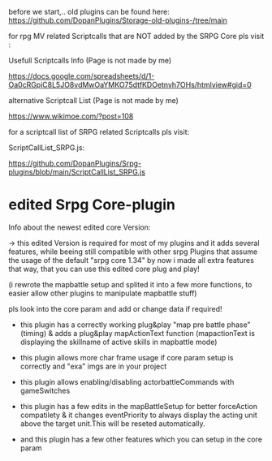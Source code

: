 before we start,..
old plugins can be found here:
https://github.com/DopanPlugins/Storage-old-plugins-/tree/main

for rpg MV related Scriptcalls that are NOT added by the SRPG Core pls visit :

Usefull Scriptcalls Info 
(Page is not made by me)

https://docs.google.com/spreadsheets/d/1-Oa0cRGpjC8L5JO8vdMwOaYMKO75dtfKDOetnvh7OHs/htmlview#gid=0

alternative Scriptcall List
(Page is not made by me)

https://www.wikimoe.com/?post=108

for a scriptcall list of SRPG related Scriptcalls pls visit:

ScriptCallList_SRPG.js:

https://github.com/DopanPlugins/Srpg-plugins/blob/main/ScriptCallList_SRPG.js



# edited Srpg Core-plugin

Info about the newest edited core Version:

-> this edited Version is required for most of my plugins and it adds several features,
while beeing still compatible with other srpg Plugins that assume the usage of the default "srpg core 1.34"
by now i made all extra features that way, that you can use this edited core plug and play!

(i rewrote the mapbattle setup and splited it into a few more functions,
to easier allow other plugins to manipulate mapbattle stuff)

pls look into the core param and add or change data if required!

- this plugin has a correctly working plug&play "map pre battle phase"(timing) & adds a plug&play mapActionText function
(mapactionText is displaying the skillname of active skills in mapbattle mode)

- this plugin allows more char frame usage if core param setup is correctly and "exa" imgs are in your project

- this plugin allows enabling/disabling actorbattleCommands with gameSwitches

- this plugin has a few edits in the mapBattleSetup for better forceAction compatilety & it changes eventPriority to always display the acting unit above the target unit.This will be reseted automatically.

- and this plugin has a few other features which you can setup in the core param
